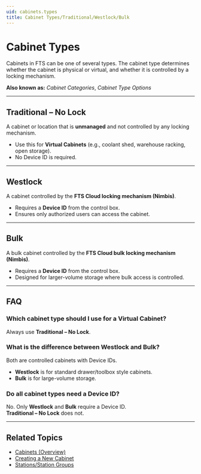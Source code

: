 ```yaml
---
uid: cabinets.types
title: Cabinet Types/Traditional/Westlock/Bulk
---
```


# Cabinet Types

Cabinets in FTS can be one of several types. The cabinet type determines whether the cabinet is physical or virtual, and whether it is controlled by a locking mechanism.

**Also known as:** *Cabinet Categories*, *Cabinet Type Options*

---

## Traditional – No Lock
A cabinet or location that is **unmanaged** and not controlled by any locking mechanism.  
- Use this for **Virtual Cabinets** (e.g., coolant shed, warehouse racking, open storage).  
- No Device ID is required.

---

## Westlock
A cabinet controlled by the **FTS Cloud locking mechanism (Nimbis)**.  
- Requires a **Device ID** from the control box.  
- Ensures only authorized users can access the cabinet.

---

## Bulk
A bulk cabinet controlled by the **FTS Cloud bulk locking mechanism (Nimbis)**.  
- Requires a **Device ID** from the control box.  
- Designed for larger-volume storage where bulk access is controlled.

---

## FAQ

### Which cabinet type should I use for a Virtual Cabinet?
Always use **Traditional – No Lock**.

### What is the difference between Westlock and Bulk?
Both are controlled cabinets with Device IDs.  
- **Westlock** is for standard drawer/toolbox style cabinets.  
- **Bulk** is for large-volume storage.

### Do all cabinet types need a Device ID?
No. Only **Westlock** and **Bulk** require a Device ID.  
**Traditional – No Lock** does not.

---

## Related Topics
- [Cabinets (Overview)](xref:cabinets)
- [Creating a New Cabinet](xref:cabinets.add)
- [Stations/Station Groups](xref:stations)

